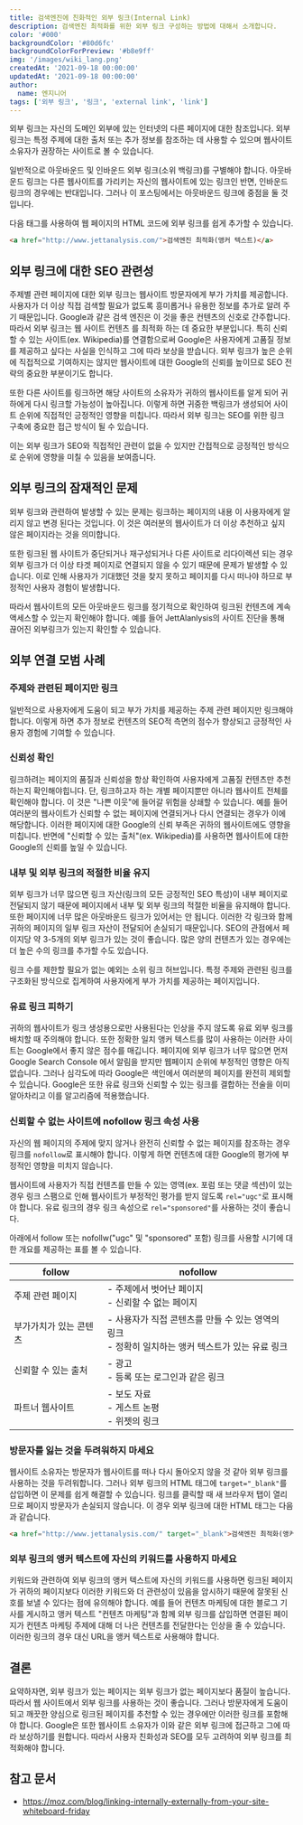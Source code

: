 ```yaml
---
title: 검색엔진에 친화적인 외부 링크(Internal Link)
description: 검색엔진 최적화를 위한 외부 링크 구성하는 방법에 대해서 소개합니다.
color: '#000'
backgroundColor: '#80d6fc'
backgroundColorForPreview: '#b8e9ff'
img: '/images/wiki_lang.png'
createdAt: '2021-09-18 00:00:00'
updatedAt: '2021-09-18 00:00:00'
author:
  name: 엔지니어
tags: ['외부 링크', '링크', 'external link', 'link']
---
```


외부 링크는 자신의 도메인 외부에 있는 인터넷의 다른 페이지에 대한 참조입니다. 외부 링크는 특정 주제에 대한 출처 또는 추가 정보를 참조하는 데 사용할 수 있으며 웹사이트 소유자가 권장하는 사이트로 볼 수 있습니다.

<!--more-->

일반적으로 아웃바운드 및 인바운드 외부 링크(소위 <nuxt-link to="/blog/backlink">백링크</nuxt-link>)를 구별해야 합니다. 아웃바운드 링크는 다른 웹사이트를 가리키는 자신의 웹사이트에 있는 링크인 반면, 인바운드 링크의 경우에는 반대입니다. 그러나 이 포스팅에서는 아웃바운드 링크에 중점을 둘 것입니다.

다음 태그를 사용하여 웹 페이지의 HTML 코드에 외부 링크를 쉽게 추가할 수 있습니다.

```html
<a href="http://www.jettanalysis.com/">검색엔진 최적화(앵커 텍스트)</a>
```

## 외부 링크에 대한 SEO 관련성

주제별 관련 페이지에 대한 외부 링크는 웹사이트 방문자에게 부가 가치를 제공합니다. 사용자가 더 이상 직접 검색할 필요가 없도록 흥미롭거나 유용한 정보를 추가로 알려 주기 때문입니다. Google과 같은 검색 엔진은 이 것을 좋은 컨텐츠의 신호로 간주합니다. 따라서 외부 링크는 웹 사이트 컨텐츠 를 최적화 하는 데 중요한 부분입니다. 특히 신뢰할 수 있는 사이트(ex. Wikipedia)를 연결함으로써 Google은 사용자에게 고품질 정보를 제공하고 싶다는 사실을 인식하고 그에 따라 보상을 받습니다. 외부 링크가 높은 순위에 직접적으로 기여하지는 않지만 웹사이트에 대한 Google의 신뢰를 높이므로 SEO 전략의 중요한 부분이기도 합니다.

<simple-diagnosis title='외부 링크 SEO 진단하기' description='검색엔진 최적화를 위한 외부 링크를 진단해보세요.'></simple-diagnosis>

또한 다른 사이트를 링크하면 해당 사이트의 소유자가 귀하의 웹사이트를 알게 되어 귀하에게 다시 링크할 가능성이 높아집니다. 이렇게 하면 귀중한 백링크가 생성되어 사이트 순위에 직접적인 긍정적인 영향을 미칩니다. 따라서 외부 링크는 SEO를 위한 링크 구축에 중요한 접근 방식이 될 수 있습니다.

이는 외부 링크가 SEO와 직접적인 관련이 없을 수 있지만 간접적으로 긍정적인 방식으로 순위에 영향을 미칠 수 있음을 보여줍니다.

## 외부 링크의 잠재적인 문제

외부 링크와 관련하여 발생할 수 있는 문제는 링크하는 페이지의 내용 이 사용자에게 알리지 않고 변경 된다는 것입니다. 이 것은 여러분의 웹사이트가 더 이상 추천하고 싶지 않은 페이지라는 것을 의미합니다.

또한 링크된 웹 사이트가 중단되거나 재구성되거나 다른 사이트로 리다이렉션 되는 경우 외부 링크가 더 이상 타겟 페이지로 연결되지 않을 수 있기 때문에 문제가 발생할 수 있습니다. 이로 인해 사용자가 기대했던 것을 찾지 못하고 페이지를 다시 떠나야 하므로 부정적인 사용자 경험이 발생합니다.

따라서 웹사이트의 모든 아웃바운드 링크를 정기적으로 확인하여 링크된 컨텐츠에 계속 액세스할 수 있는지 확인해야 합니다. 예를 들어 JettAlanlysis의 사이트 진단을 통해 끊어진 외부링크가 있는지 확인할 수 있습니다.

## 외부 연결 모범 사례

### 주제와 관련된 페이지만 링크

일반적으로 사용자에게 도움이 되고 부가 가치를 제공하는 주제 관련 페이지만 링크해야 합니다. 이렇게 하면 추가 정보로 컨텐츠의 SEO적 측면의 점수가 향상되고 긍정적인 사용자 경험에 기여할 수 있습니다.

### 신뢰성 확인

링크하려는 페이지의 품질과 신뢰성을 항상 확인하여 사용자에게 고품질 컨텐츠만 추천하는지 확인해야힙니다. 단, 링크하고자 하는 개별 페이지뿐만 아니라 웹사이트 전체를 확인해야 합니다. 이 것은 "나쁜 이웃"에 들어갈 위험을 상쇄할 수 있습니다. 예를 들어 여러분의 웹사이트가 신뢰할 수 없는 페이지에 연결되거나 다시 연결되는 경우가 이에 해당합니다. 이러한 페이지에 대한 Google의 신뢰 부족은 귀하의 웹사이트에도 영향을 미칩니다. 반면에 "신뢰할 수 있는 출처"(ex. Wikipedia)를 사용하면 웹사이트에 대한 Google의 신뢰를 높일 수 있습니다.

### 내부 및 외부 링크의 적절한 비율 유지

외부 링크가 너무 많으면 링크 자산(링크의 모든 긍정적인 SEO 특성)이 내부 페이지로 전달되지 않기 때문에 페이지에서 내부 및 외부 링크의 적절한 비율을 유지해야 합니다. 또한 페이지에 너무 많은 아웃바운드 링크가 있어서는 안 됩니다. 이러한 각 링크와 함께 귀하의 페이지의 일부 링크 자산이 전달되어 손실되기 때문입니다. SEO의 관점에서 페이지당 약 3-5개의 외부 링크가 있는 것이 좋습니다. 많은 양의 컨텐츠가 있는 경우에는 더 높은 수의 링크를 추가할 수도 있습니다.

링크 수를 제한할 필요가 없는 예외는 소위 링크 허브입니다. 특정 주제와 관련된 링크를 구조화된 방식으로 집계하여 사용자에게 부가 가치를 제공하는 페이지입니다.

### 유료 링크 피하기

귀하의 웹사이트가 링크 생성용으로만 사용된다는 인상을 주지 않도록 유료 외부 링크를 배치할 때 주의해야 합니다. 또한 정확한 일치 앵커 텍스트를 많이 사용하는 이러한 사이트는 Google에서 좋지 않은 점수를 매깁니다. 페이지에 외부 링크가 너무 많으면 먼저 Google Search Console 에서 알림을 받지만 웹페이지 순위에 부정적인 영향은 아직 없습니다. 그러나 심각도에 따라 Google은 색인에서 여러분의 페이지를 완전히 제외할 수 있습니다. Google은 또한 유료 링크와 신뢰할 수 있는 링크를 결합하는 전술을 이미 알아차리고 이를 알고리즘에 적용했습니다.

### 신뢰할 수 없는 사이트에 nofollow 링크 속성 사용

자신의 웹 페이지의 주제에 맞지 않거나 완전히 신뢰할 수 없는 페이지를 참조하는 경우 링크를 `nofollow`로 표시해야 합니다. 이렇게 하면 컨텐츠에 대한 Google의 평가에 부정적인 영향을 미치지 않습니다.

웹사이트에 사용자가 직접 컨텐츠를 만들 수 있는 영역(ex. 포럼 또는 댓글 섹션)이 있는 경우 링크 스팸으로 인해 웹사이트가 부정적인 평가를 받지 않도록 `rel="ugc"`로 표시해야 합니다. 유료 링크의 경우 링크 속성으로 `rel="sponsored"`를 사용하는 것이 좋습니다.

아래에서 follow 또는 nofollw("ugc" 및 "sponsored" 포함) 링크를 사용할 시기에 대한 개요를 제공하는 표를 볼 수 있습니다.

| follow | nofollow |
| --- | --- |
| 주제 관련 페이지 | - 주제에서 벗어난 페이지<br>- 신뢰할 수 없는 페이지 |
| 부가가치가 있는 콘텐츠 | - 사용자가 직접 콘텐츠를 만들 수 있는 영역의 링크<br>- 정확히 일치하는 앵커 텍스트가 있는 유료 링크 |
| 신뢰할 수 있는 출처 | - 광고<br>- 등록 또는 로그인과 같은 링크 |
| 파트너 웹사이트 | - 보도 자료<br>- 게스트 논평<br>- 위젯의 링크 |


### 방문자를 잃는 것을 두려워하지 마세요

웹사이트 소유자는 방문자가 웹사이트를 떠나 다시 돌아오지 않을 것 같아 외부 링크를 사용하는 것을 두려워합니다. 그러나 외부 링크의 HTML 태그에 `target="_blank"`를 삽입하면 이 문제를 쉽게 해결할 수 있습니다. 링크를 클릭할 때 새 브라우저 탭이 열리므로 페이지 방문자가 손실되지 않습니다. 이 경우 외부 링크에 대한 HTML 태그는 다음과 같습니다.

```html
<a href="http://www.jettanalysis.com/" target="_blank">검색엔진 최적화(앵커 텍스트)</a>
```

### 외부 링크의 앵커 텍스트에 자신의 키워드를 사용하지 마세요

키워드와 관련하여 외부 링크의 앵커 텍스트에 자신의 키워드를 사용하면 링크된 페이지가 귀하의 페이지보다 이러한 키워드와 더 관련성이 있음을 암시하기 때문에 잘못된 신호를 보낼 수 있다는 점에 유의해야 합니다. 예를 들어 컨텐츠 마케팅에 대한 블로그 기사를 게시하고 앵커 텍스트 "컨텐츠 마케팅"과 함께 외부 링크를 삽입하면 연결된 페이지가 컨텐츠 마케팅 주제에 대해 더 나은 컨텐츠를 전달한다는 인상을 줄 수 있습니다. 이러한 링크의 경우 대신 URL을 앵커 텍스트로 사용해야 합니다.

## 결론

요약하자면, 외부 링크가 있는 페이지는 외부 링크가 없는 페이지보다 품질이 높습니다. 따라서 웹 사이트에서 외부 링크를 사용하는 것이 좋습니다. 그러나 방문자에게 도움이 되고 깨끗한 양심으로 링크된 페이지를 추천할 수 있는 경우에만 이러한 링크를 포함해야 합니다. Google은 또한 웹사이트 소유자가 이와 같은 외부 링크에 접근하고 그에 따라 보상하기를 원합니다. 따라서 사용자 친화성과 SEO를 모두 고려하여 외부 링크를 최적화해야 합니다.

## 참고 문서

- https://moz.com/blog/linking-internally-externally-from-your-site-whiteboard-friday
